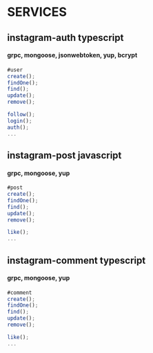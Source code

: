 # SERVICES

## instagram-auth typescript
#### grpc, mongoose, jsonwebtoken, yup, bcrypt

```ts
#user
create();
findOne();
find();
update();
remove();

follow();
login();
auth();
...
```


## instagram-post javascript
#### grpc, mongoose, yup

```ts
#post
create();
findOne();
find();
update();
remove();

like();
...
```

## instagram-comment typescript
#### grpc, mongoose, yup

```ts
#comment
create();
findOne();
find();
update();
remove();

like();
...
```
